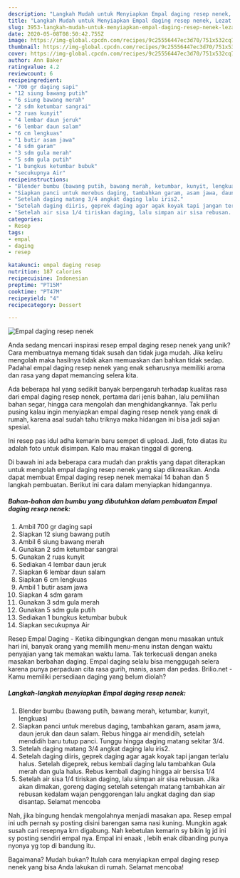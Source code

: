 ```yaml
---
description: "Langkah Mudah untuk Menyiapkan Empal daging resep nenek, Lezat Sekali"
title: "Langkah Mudah untuk Menyiapkan Empal daging resep nenek, Lezat Sekali"
slug: 3953-langkah-mudah-untuk-menyiapkan-empal-daging-resep-nenek-lezat-sekali
date: 2020-05-08T08:50:42.755Z
image: https://img-global.cpcdn.com/recipes/9c25556447ec3d70/751x532cq70/empal-daging-resep-nenek-foto-resep-utama.jpg
thumbnail: https://img-global.cpcdn.com/recipes/9c25556447ec3d70/751x532cq70/empal-daging-resep-nenek-foto-resep-utama.jpg
cover: https://img-global.cpcdn.com/recipes/9c25556447ec3d70/751x532cq70/empal-daging-resep-nenek-foto-resep-utama.jpg
author: Ann Baker
ratingvalue: 4.2
reviewcount: 6
recipeingredient:
- "700 gr daging sapi"
- "12 siung bawang putih"
- "6 siung bawang merah"
- "2 sdm ketumbar sangrai"
- "2 ruas kunyit"
- "4 lembar daun jeruk"
- "6 lembar daun salam"
- "6 cm lengkuas"
- "1 butir asam jawa"
- "4 sdm garam"
- "3 sdm gula merah"
- "5 sdm gula putih"
- "1 bungkus ketumbar bubuk"
- "secukupnya Air"
recipeinstructions:
- "Blender bumbu (bawang putih, bawang merah, ketumbar, kunyit, lengkuas)"
- "Siapkan panci untuk merebus daging, tambahkan garam, asam jawa, daun jeruk dan daun salam. Rebus hingga air mendidih, setelah mendidih baru tutup panci. Tunggu hingga daging matang sekitar 3/4."
- "Setelah daging matang 3/4 angkat daging lalu iris2."
- "Setelah daging diiris, geprek daging agar agak koyak tapi jangan terlalu halus. Setelah digeprek, rebus kembali daging lalu tambahkan Gula merah dan gula halus. Rebus kembali daging hingga air bersisa 1/4"
- "Setelah air sisa 1/4 tiriskan daging, lalu simpan air sisa rebusan. Jika akan dimakan, goreng daging setelah setengah matang tambahkan air rebusan kedalam wajan penggorengan lalu angkat daging dan siap disantap. Selamat mencoba"
categories:
- Resep
tags:
- empal
- daging
- resep

katakunci: empal daging resep 
nutrition: 187 calories
recipecuisine: Indonesian
preptime: "PT15M"
cooktime: "PT47M"
recipeyield: "4"
recipecategory: Dessert

---
```



![Empal daging resep nenek](https://img-global.cpcdn.com/recipes/9c25556447ec3d70/751x532cq70/empal-daging-resep-nenek-foto-resep-utama.jpg)

Anda sedang mencari inspirasi resep empal daging resep nenek yang unik? Cara membuatnya memang tidak susah dan tidak juga mudah. Jika keliru mengolah maka hasilnya tidak akan memuaskan dan bahkan tidak sedap. Padahal empal daging resep nenek yang enak seharusnya memiliki aroma dan rasa yang dapat memancing selera kita.

Ada beberapa hal yang sedikit banyak berpengaruh terhadap kualitas rasa dari empal daging resep nenek, pertama dari jenis bahan, lalu pemilihan bahan segar, hingga cara mengolah dan menghidangkannya. Tak perlu pusing kalau ingin menyiapkan empal daging resep nenek yang enak di rumah, karena asal sudah tahu triknya maka hidangan ini bisa jadi sajian spesial.

Ini resep pas idul adha kemarin baru sempet di upload. Jadi, foto diatas itu adalah foto untuk disimpan. Kalo mau makan tinggal di goreng.


Di bawah ini ada beberapa cara mudah dan praktis yang dapat diterapkan untuk mengolah empal daging resep nenek yang siap dikreasikan. Anda dapat membuat Empal daging resep nenek memakai 14 bahan dan 5 langkah pembuatan. Berikut ini cara dalam menyiapkan hidangannya.

<!--inarticleads1-->

##### Bahan-bahan dan bumbu yang dibutuhkan dalam pembuatan Empal daging resep nenek:

1. Ambil 700 gr daging sapi
1. Siapkan 12 siung bawang putih
1. Ambil 6 siung bawang merah
1. Gunakan 2 sdm ketumbar sangrai
1. Gunakan 2 ruas kunyit
1. Sediakan 4 lembar daun jeruk
1. Siapkan 6 lembar daun salam
1. Siapkan 6 cm lengkuas
1. Ambil 1 butir asam jawa
1. Siapkan 4 sdm garam
1. Gunakan 3 sdm gula merah
1. Gunakan 5 sdm gula putih
1. Sediakan 1 bungkus ketumbar bubuk
1. Siapkan secukupnya Air


Resep Empal Daging - Ketika dibingungkan dengan menu masakan untuk hari ini, banyak orang yang memilih menu-menu instan dengan waktu penyajian yang tak memakan waktu lama. Tak terkecuali dengan aneka masakan berbahan daging. Empal daging selalu bisa menggugah selera karena punya perpaduan cita rasa gurih, manis, asam dan pedas. Brilio.net - Kamu memiliki persediaan daging yang belum diolah? 

<!--inarticleads2-->

##### Langkah-langkah menyiapkan Empal daging resep nenek:

1. Blender bumbu (bawang putih, bawang merah, ketumbar, kunyit, lengkuas)
1. Siapkan panci untuk merebus daging, tambahkan garam, asam jawa, daun jeruk dan daun salam. Rebus hingga air mendidih, setelah mendidih baru tutup panci. Tunggu hingga daging matang sekitar 3/4.
1. Setelah daging matang 3/4 angkat daging lalu iris2.
1. Setelah daging diiris, geprek daging agar agak koyak tapi jangan terlalu halus. Setelah digeprek, rebus kembali daging lalu tambahkan Gula merah dan gula halus. Rebus kembali daging hingga air bersisa 1/4
1. Setelah air sisa 1/4 tiriskan daging, lalu simpan air sisa rebusan. Jika akan dimakan, goreng daging setelah setengah matang tambahkan air rebusan kedalam wajan penggorengan lalu angkat daging dan siap disantap. Selamat mencoba


Nah, jika bingung hendak mengolahnya menjadi masakan apa. Resep empal ini udh pernah sy posting disini barengan sama nasi kuning. Mungkin agak susah cari resepnya krn digabung. Nah kebetulan kemarin sy bikin lg jd ini sy posting sendiri empal nya. Empal ini enaak , lebih enak dibanding punya nyonya yg top di bandung itu. 

Bagaimana? Mudah bukan? Itulah cara menyiapkan empal daging resep nenek yang bisa Anda lakukan di rumah. Selamat mencoba!
